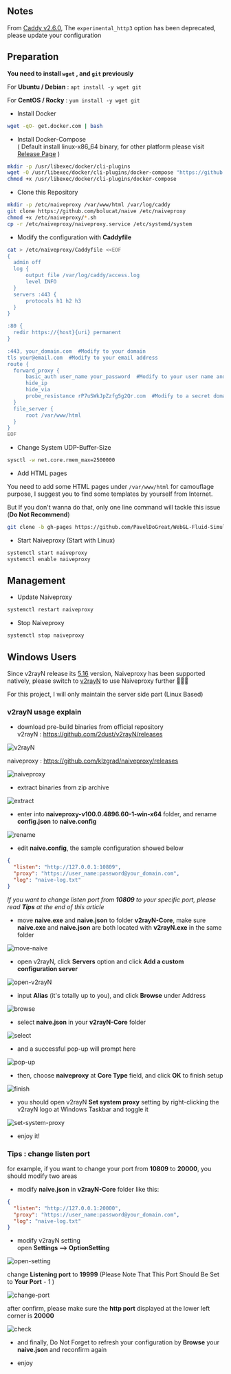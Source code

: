 ## Notes
From [Caddy v2.6.0](https://github.com/caddyserver/caddy/releases/tag/v2.6.0), The `experimental_http3` option has been deprecated, please update your configuration
## Preparation
**You need to install `wget` , and `git` previously**

For **Ubuntu / Debian** : `apt install -y wget git`    

For **CentOS / Rocky** : `yum install -y wget git`
- Install Docker
```bash
wget -qO- get.docker.com | bash
```
- Install Docker-Compose  
( Default install linux-x86_64 binary, for other platform please visit [Release Page](https://github.com/docker/compose/releases) )
```bash
mkdir -p /usr/libexec/docker/cli-plugins
wget -O /usr/libexec/docker/cli-plugins/docker-compose "https://github.com/docker/compose/releases/latest/download/docker-compose-linux-x86_64"
chmod +x /usr/libexec/docker/cli-plugins/docker-compose
```
- Clone this Repository
```bash
mkdir -p /etc/naiveproxy /var/www/html /var/log/caddy
git clone https://github.com/bolucat/naive /etc/naiveproxy
chmod +x /etc/naiveproxy/*.sh
cp -r /etc/naiveproxy/naiveproxy.service /etc/systemd/system
```
- Modify the configuration with **Caddyfile**
```bash
cat > /etc/naiveproxy/Caddyfile <<EOF
{
  admin off
  log {
      output file /var/log/caddy/access.log
      level INFO
  }
  servers :443 {
      protocols h1 h2 h3
  }
}

:80 {
  redir https://{host}{uri} permanent
}

:443, your_domain.com  #Modify to your domain
tls your@email.com  #Modify to your email address
route {
  forward_proxy {
      basic_auth user_name your_password  #Modify to your user name and password
      hide_ip
      hide_via
      probe_resistance rP7uSWkJpZzfg5g2Qr.com  #Modify to a secret domain, like password
  }
  file_server {
      root /var/www/html
  }
}
EOF
```
- Change System UDP-Buffer-Size
```bash
sysctl -w net.core.rmem_max=2500000
```
- Add HTML pages

You need to add some HTML pages under `/var/www/html` for camouflage purpose, I suggest you to find some templates by yourself from Internet. 

But If you don't wanna do that, only one line command will tackle this issue (**Do Not Recommend**)

```bash
git clone -b gh-pages https://github.com/PavelDoGreat/WebGL-Fluid-Simulation /var/www/html
```
- Start Naiveproxy (Start with Linux)
```bash
systemctl start naiveproxy
systemctl enable naiveproxy
```
## Management
- Update Naiveproxy
```bash
systemctl restart naiveproxy
```
- Stop Naiveproxy
```bash
systemctl stop naiveproxy
```

## Windows Users
Since v2rayN release its [5.16](https://github.com/2dust/v2rayN/releases/tag/5.16) version, Naiveproxy has been supported natively, please switch to [v2rayN](https://github.com/2dust/v2rayN) to use Naiveproxy further 🎉🎉🎉

For this project, I will only maintain the server side part (Linux Based) 

### v2rayN usage explain
- download pre-build binaries from official repository  
v2rayN : https://github.com/2dust/v2rayN/releases  

![v2rayN](./pics/1.png)

naiveproxy : https://github.com/klzgrad/naiveproxy/releases 

![naiveproxy](./pics/2.png)

- extract binaries from zip archive

![extract](./pics/3.png)

- enter into **naiveproxy-v100.0.4896.60-1-win-x64** folder, and rename **config.json** to **naive.config**

![rename](./pics/4.png)

- edit **naive.config**, the sample configuration showed below
```json
{
  "listen": "http://127.0.0.1:10809",
  "proxy": "https://user_name:password@your_domain.com",
  "log": "naive-log.txt"
}
```

*If you want to change listen port from **10809** to your specific port, please read **Tips** at the end of this article* 

- move **naive.exe** and **naive.json** to folder **v2rayN-Core**, make sure **naive.exe** and **naive.json** are both located with **v2rayN.exe** in the same folder

![move-naive](./pics/5.png)

- open v2rayN, click **Servers** option and click **Add a custom configuration server**

![open-v2rayN](./pics/6.png)

- input **Alias** (it's totally up to you), and click **Browse** under Address

![browse](./pics/7.png)

- select **naive.json** in your **v2rayN-Core** folder

![select](./pics/8.png)

- and a successful pop-up will prompt here

![pop-up](./pics/9.png)

- then, choose **naiveproxy** at **Core Type** field, and click **OK** to finish setup

![finish](./pics/10.png)

- you should open v2rayN **Set system proxy** setting by right-clicking the v2rayN logo at Windows Taskbar and toggle it

![set-system-proxy](./pics/11.png)

- enjoy it!

### Tips : change listen port
for example, if you want to change your port from **10809** to **20000**, you should modify two areas
- modify **naive.json** in **v2rayN-Core** folder like this:
```json
{
  "listen": "http://127.0.0.1:20000",
  "proxy": "https://user_name:password@your_domain.com",
  "log": "naive-log.txt"
}
```
- modify v2rayN setting   
open **Settings --> OptionSetting**

![open-setting](./pics/12.png)

change **Listening port** to **19999** (Please Note That This Port Should Be Set to **Your Port** - 1 )

![change-port](./pics/13.png)

after confirm, please make sure the **http port** displayed at the lower left corner is **20000**

![check](./pics/14.png)

- and finally, Do Not Forget to refresh your configuration by **Browse** your **naive.json** and reconfirm again

- enjoy
